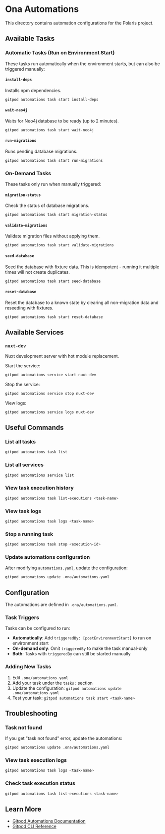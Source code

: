 # Ona Automations

This directory contains automation configurations for the Polaris project.

## Available Tasks

### Automatic Tasks (Run on Environment Start)

These tasks run automatically when the environment starts, but can also be triggered manually:

#### `install-deps`
Installs npm dependencies.
```bash
gitpod automations task start install-deps
```

#### `wait-neo4j`
Waits for Neo4j database to be ready (up to 2 minutes).
```bash
gitpod automations task start wait-neo4j
```

#### `run-migrations`
Runs pending database migrations.
```bash
gitpod automations task start run-migrations
```

### On-Demand Tasks

These tasks only run when manually triggered:

#### `migration-status`
Check the status of database migrations.
```bash
gitpod automations task start migration-status
```

#### `validate-migrations`
Validate migration files without applying them.
```bash
gitpod automations task start validate-migrations
```

#### `seed-database`
Seed the database with fixture data. This is idempotent - running it multiple times will not create duplicates.
```bash
gitpod automations task start seed-database
```

#### `reset-database`
Reset the database to a known state by clearing all non-migration data and reseeding with fixtures.
```bash
gitpod automations task start reset-database
```

## Available Services

### `nuxt-dev`
Nuxt development server with hot module replacement.

Start the service:
```bash
gitpod automations service start nuxt-dev
```

Stop the service:
```bash
gitpod automations service stop nuxt-dev
```

View logs:
```bash
gitpod automations service logs nuxt-dev
```

## Useful Commands

### List all tasks
```bash
gitpod automations task list
```

### List all services
```bash
gitpod automations service list
```

### View task execution history
```bash
gitpod automations task list-executions <task-name>
```

### View task logs
```bash
gitpod automations task logs <task-name>
```

### Stop a running task
```bash
gitpod automations task stop <execution-id>
```

### Update automations configuration
After modifying `automations.yaml`, update the configuration:
```bash
gitpod automations update .ona/automations.yaml
```

## Configuration

The automations are defined in `.ona/automations.yaml`. 

### Task Triggers

Tasks can be configured to run:
- **Automatically**: Add `triggeredBy: [postEnvironmentStart]` to run on environment start
- **On-demand only**: Omit `triggeredBy` to make the task manual-only
- **Both**: Tasks with `triggeredBy` can still be started manually

### Adding New Tasks

1. Edit `.ona/automations.yaml`
2. Add your task under the `tasks:` section
3. Update the configuration: `gitpod automations update .ona/automations.yaml`
4. Test your task: `gitpod automations task start <task-name>`

## Troubleshooting

### Task not found
If you get "task not found" error, update the automations:
```bash
gitpod automations update .ona/automations.yaml
```

### View task execution logs
```bash
gitpod automations task logs <task-name>
```

### Check task execution status
```bash
gitpod automations task list-executions <task-name>
```

## Learn More

- [Gitpod Automations Documentation](https://www.gitpod.io/docs/automations)
- [Gitpod CLI Reference](https://www.gitpod.io/docs/references/gitpod-cli)
